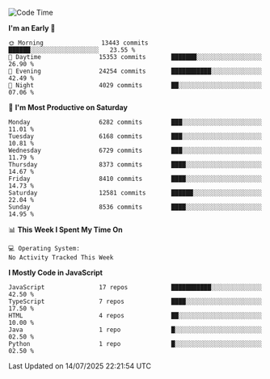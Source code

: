 <!--START_SECTION:waka-->
![Code Time](http://img.shields.io/badge/Code%20Time-3%2C498%20hrs%2059%20mins-blue)

**I'm an Early 🐤** 

```text
🌞 Morning                13443 commits       ██████░░░░░░░░░░░░░░░░░░░   23.55 % 
🌆 Daytime                15353 commits       ███████░░░░░░░░░░░░░░░░░░   26.90 % 
🌃 Evening                24254 commits       ███████████░░░░░░░░░░░░░░   42.49 % 
🌙 Night                  4029 commits        ██░░░░░░░░░░░░░░░░░░░░░░░   07.06 % 
```
📅 **I'm Most Productive on Saturday** 

```text
Monday                   6282 commits        ███░░░░░░░░░░░░░░░░░░░░░░   11.01 % 
Tuesday                  6168 commits        ███░░░░░░░░░░░░░░░░░░░░░░   10.81 % 
Wednesday                6729 commits        ███░░░░░░░░░░░░░░░░░░░░░░   11.79 % 
Thursday                 8373 commits        ████░░░░░░░░░░░░░░░░░░░░░   14.67 % 
Friday                   8410 commits        ████░░░░░░░░░░░░░░░░░░░░░   14.73 % 
Saturday                 12581 commits       ██████░░░░░░░░░░░░░░░░░░░   22.04 % 
Sunday                   8536 commits        ████░░░░░░░░░░░░░░░░░░░░░   14.95 % 
```


📊 **This Week I Spent My Time On** 

```text
💻 Operating System: 
No Activity Tracked This Week
```

**I Mostly Code in JavaScript** 

```text
JavaScript               17 repos            ███████████░░░░░░░░░░░░░░   42.50 % 
TypeScript               7 repos             ████░░░░░░░░░░░░░░░░░░░░░   17.50 % 
HTML                     4 repos             ██░░░░░░░░░░░░░░░░░░░░░░░   10.00 % 
Java                     1 repo              █░░░░░░░░░░░░░░░░░░░░░░░░   02.50 % 
Python                   1 repo              █░░░░░░░░░░░░░░░░░░░░░░░░   02.50 % 
```




 Last Updated on 14/07/2025 22:21:54 UTC
<!--END_SECTION:waka-->

<!--
**likaiqiang/likaiqiang** is a ✨ _special_ ✨ repository because its `README.md` (this file) appears on your GitHub profile.

Here are some ideas to get you started:

- 🔭 I’m currently working on ...
- 🌱 I’m currently learning ...
- 👯 I’m looking to collaborate on ...
- 🤔 I’m looking for help with ...
- 💬 Ask me about ...
- 📫 How to reach me: ...
- 😄 Pronouns: ...
- ⚡ Fun fact: ...
-->
